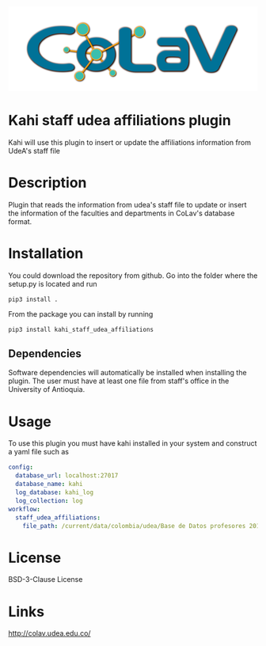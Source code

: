<center><img src="https://raw.githubusercontent.com/colav/colav.github.io/master/img/Logo.png"/></center>

# Kahi staff udea affiliations plugin 
Kahi will use this plugin to insert or update the affiliations information from UdeA's staff file

# Description
Plugin that reads the information from udea's staff file to update or insert the information of the faculties and departments in CoLav's database format.

# Installation
You could download the repository from github. Go into the folder where the setup.py is located and run
```shell
pip3 install .
```
From the package you can install by running
```shell
pip3 install kahi_staff_udea_affiliations
```

## Dependencies
Software dependencies will automatically be installed when installing the plugin.
The user must have at least one file from staff's office in the University of Antioquia.

# Usage
To use this plugin you must have kahi installed in your system and construct a yaml file such as
```yaml
config:
  database_url: localhost:27017
  database_name: kahi
  log_database: kahi_log
  log_collection: log
workflow:
  staff_udea_affiliations:
    file_path: /current/data/colombia/udea/Base de Datos profesores 2019.xlsx
```

# License
BSD-3-Clause License 

# Links
http://colav.udea.edu.co/



